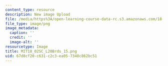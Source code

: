 ```yaml
---
content_type: resource
description: New image Upload
file: /media/https%3A/open-learning-course-data-rc.s3.amazonaws.com/18-02sc-multivariable-calculus-fall-2010/67d8cf20c631c2c3ea057348c862bc51_MIT18_02SC_L20Brds_15.png
file_type: image/png
image_metadata:
  caption: ''
  credit: ''
  image-alt: ''
resourcetype: Image
title: MIT18_02SC_L20Brds_15.png
uid: 67d8cf20-c631-c2c3-ea05-7348c862bc51
---
```

